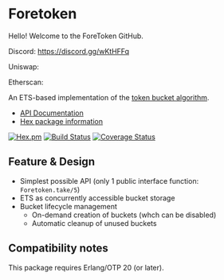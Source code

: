 # Foretoken

Hello! Welcome to the ForeToken GitHub.

Discord: https://discord.gg/wKtHFFq

Uniswap:

Etherscan:

An ETS-based implementation of the [token bucket algorithm](https://en.wikipedia.org/wiki/Token_bucket).

- [API Documentation](http://hexdocs.pm/foretoken/)
- [Hex package information](https://hex.pm/packages/foretoken)

[![Hex.pm](http://img.shields.io/hexpm/v/foretoken.svg)](https://hex.pm/packages/foretoken)
[![Build Status](https://travis-ci.org/skirino/foretoken.svg)](https://travis-ci.org/skirino/foretoken)
[![Coverage Status](https://coveralls.io/repos/github/skirino/foretoken/badge.svg?branch=master)](https://coveralls.io/github/skirino/foretoken?branch=master)

## Feature & Design

- Simplest possible API (only 1 public interface function: `Foretoken.take/5`)
- ETS as concurrently accessible bucket storage
- Bucket lifecycle management
    - On-demand creation of buckets (whch can be disabled)
    - Automatic cleanup of unused buckets

## Compatibility notes

This package requires Erlang/OTP 20 (or later).
